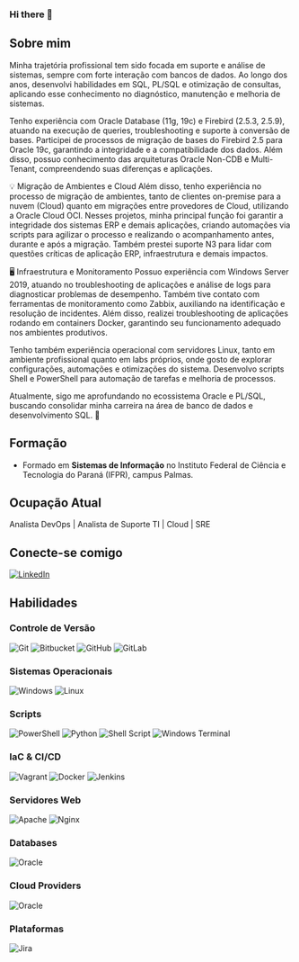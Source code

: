 ### Hi there 👋

## Sobre mim
Minha trajetória profissional tem sido focada em suporte e análise de sistemas, sempre com forte interação com bancos de dados. Ao longo dos anos, desenvolvi habilidades em SQL, PL/SQL e otimização de consultas, aplicando esse conhecimento no diagnóstico, manutenção e melhoria de sistemas.

Tenho experiência com Oracle Database (11g, 19c) e Firebird (2.5.3, 2.5.9), atuando na execução de queries, troubleshooting e suporte à conversão de bases. Participei de processos de migração de bases do Firebird 2.5 para Oracle 19c, garantindo a integridade e a compatibilidade dos dados. Além disso, possuo conhecimento das arquiteturas Oracle Non-CDB e Multi-Tenant, compreendendo suas diferenças e aplicações.

💡 Migração de Ambientes e Cloud
Além disso, tenho experiência no processo de migração de ambientes, tanto de clientes on-premise para a nuvem (Cloud) quanto em migrações entre provedores de Cloud, utilizando a Oracle Cloud OCI. Nesses projetos, minha principal função foi garantir a integridade dos sistemas ERP e demais aplicações, criando automações via scripts para agilizar o processo e realizando o acompanhamento antes, durante e após a migração. Também prestei suporte N3 para lidar com questões críticas de aplicação ERP, infraestrutura e demais impactos.

🖥 Infraestrutura e Monitoramento
Possuo experiência com Windows Server 2019, atuando no troubleshooting de aplicações e análise de logs para diagnosticar problemas de desempenho. Também tive contato com ferramentas de monitoramento como Zabbix, auxiliando na identificação e resolução de incidentes. Além disso, realizei troubleshooting de aplicações rodando em containers Docker, garantindo seu funcionamento adequado nos ambientes produtivos.

Tenho também experiência operacional com servidores Linux, tanto em ambiente profissional quanto em labs próprios, onde gosto de explorar configurações, automações e otimizações do sistema. Desenvolvo scripts Shell e PowerShell para automação de tarefas e melhoria de processos.

Atualmente, sigo me aprofundando no ecossistema Oracle e PL/SQL, buscando consolidar minha carreira na área de banco de dados e desenvolvimento SQL. 🚀

## Formação
* Formado em **Sistemas de Informação** no Instituto Federal de Ciência e Tecnologia do Paraná (IFPR), campus Palmas.

## Ocupação Atual
Analista DevOps | Analista de Suporte TI | Cloud | SRE
## Conecte-se comigo
[![LinkedIn](https://img.shields.io/badge/LinkedIn-4165d3?style=for-the-badge&logo=linkedin&logoColor=)](https://www.linkedin.com/in/luiz-alberto-parnoff/)

## Habilidades
### Controle de Versão
![Git](https://img.shields.io/badge/GIT-E44C30?style=for-the-badge&logo=git&logoColor=white)
![Bitbucket](https://img.shields.io/badge/bitbucket-%230047B3.svg?style=for-the-badge&logo=bitbucket&logoColor=white)
![GitHub](https://img.shields.io/badge/github-%23121011.svg?style=for-the-badge&logo=github&logoColor=white)
![GitLab](https://img.shields.io/badge/gitlab-%23181717.svg?style=for-the-badge&logo=gitlab&logoColor=white)
### Sistemas Operacionais
![Windows](https://img.shields.io/badge/Windows-0078D6?style=for-the-badge&logo=windows&logoColor=white)
![Linux](https://img.shields.io/badge/Linux-FCC624?style=for-the-badge&logo=linux&logoColor=black)
### Scripts
![PowerShell](https://img.shields.io/badge/PowerShell-%235391FE.svg?style=for-the-badge&logo=powershell&logoColor=white)
![Python](https://img.shields.io/badge/python-3670A0?style=for-the-badge&logo=python&logoColor=ffdd54)
![Shell Script](https://img.shields.io/badge/shell_script-%23121011.svg?style=for-the-badge&logo=gnu-bash&logoColor=white)
![Windows Terminal](https://img.shields.io/badge/Windows%20Terminal-%234D4D4D.svg?style=for-the-badge&logo=windows-terminal&logoColor=white)
### IaC & CI/CD
![Vagrant](https://img.shields.io/badge/vagrant-%231563FF.svg?style=for-the-badge&logo=vagrant&logoColor=white)
![Docker](https://img.shields.io/badge/docker-%230db7ed.svg?style=for-the-badge&logo=docker&logoColor=white)
![Jenkins](https://img.shields.io/badge/jenkins-%232C5263.svg?style=for-the-badge&logo=jenkins&logoColor=white)
### Servidores Web
![Apache](https://img.shields.io/badge/apache-%23D42029.svg?style=for-the-badge&logo=apache&logoColor=white)
![Nginx](https://img.shields.io/badge/nginx-%23009639.svg?style=for-the-badge&logo=nginx&logoColor=white)
### Databases
![Oracle](https://img.shields.io/badge/Oracle-F80000?style=for-the-badge&logo=oracle&logoColor=white)
### Cloud Providers
![Oracle](https://img.shields.io/badge/Oracle-F80000?style=for-the-badge&logo=oracle&logoColor=white)
### Plataformas
![Jira](https://img.shields.io/badge/jira-%230A0FFF.svg?style=for-the-badge&logo=jira&logoColor=white)
